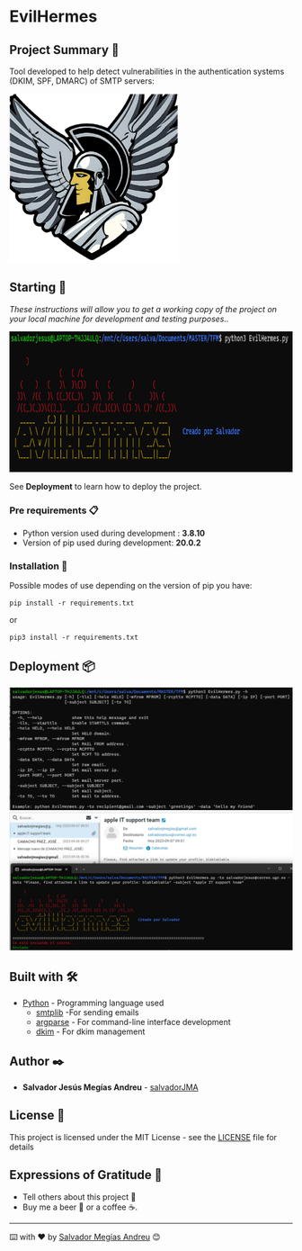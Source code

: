 # EvilHermes


## Project Summary 📃

Tool developed to help detect vulnerabilities in the authentication systems (DKIM, SPF, DMARC) of SMTP servers:


<img src="images/EvilHermes.png" width="300" height="300">

## Starting 🚀

_These instructions will allow you to get a working copy of the project on your local machine for development and testing purposes.._

<img src="images/evilhermes2.png" width="650" height="250">


See **Deployment** to learn how to deploy the project.


### Pre requirements 📋

* Python version used during development : **3.8.10**
* Version of pip used during development: **20.0.2**



### Installation 🔧

Possible modes of use depending on the version of pip you have:

```
pip install -r requirements.txt
```

or
```
pip3 install -r requirements.txt
```


## Deployment 📦

<img src="images/menu.png" >


<img src="images/ejemplo.png">

## Built with 🛠️


* [Python](https://www.python.org/) - Programming language used
    * [smtplib](https://docs.python.org/3/library/smtplib.html) -For sending emails
    * [argparse](https://docs.python.org/3/library/argparse.html) - For command-line interface development
    * [dkim](https://pypi.org/project/dkimpy/) - For dkim management

## Author ✒️

* **Salvador Jesús Megías Andreu** - [salvadorJMA](https://github.com/salvadorJMA)


## License 📄

This project is licensed under the MIT License - see the [LICENSE](LICENSE) file for details

## Expressions of Gratitude 🎁

* Tell others about this project 📢
* Buy me a beer 🍺 or a coffee ☕. 




---
⌨️ with ❤️ by [Salvador Megías Andreu](https://github.com/salvadorJMA) 😊
